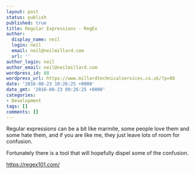 ```yaml
---
layout: post
status: publish
published: true
title: Regular Expressions - RegEx
author:
  display_name: neil
  login: neil
  email: neil@neilmillard.com
  url: ''
author_login: neil
author_email: neil@neilmillard.com
wordpress_id: 88
wordpress_url: https://www.millardtechnicalservices.co.uk/?p=88
date: '2016-08-23 10:26:25 +0000'
date_gmt: '2016-08-23 09:26:25 +0000'
categories:
- Development
tags: []
comments: []
---
```

<p>Regular expressions can be a bit like marmite, some people love them and some hate them, and if you are like me, they just leave lots of room for confusion.</p>
<p>Fortunately there is a tool that will hopefully dispel some of the confusion.</p>
<p><a href="https://regex101.com/">https://regex101.com/</a></p>
<p>&nbsp;</p>
